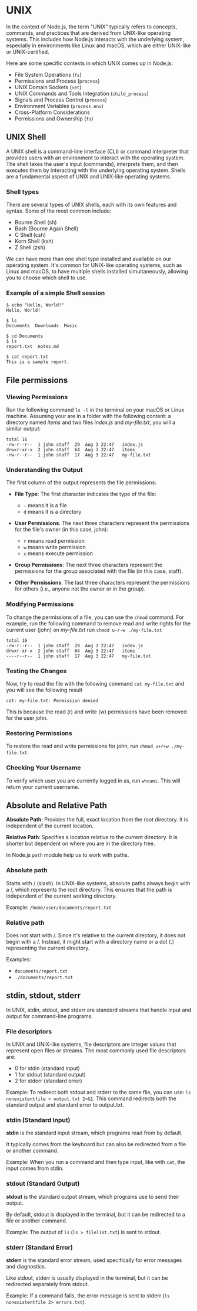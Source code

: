 # UNIX

In the context of Node.js, the term "UNIX" typically refers to concepts, commands, and practices that are derived from UNIX-like operating systems. This includes how Node.js interacts with the underlying system, especially in environments like Linux and macOS, which are either UNIX-like or UNIX-certified.

Here are some specific contexts in which UNIX comes up in Node.js:

- File System Operations (`fs`)
- Permissions and Process (`process`)
- UNIX Domain Sockets (`net`)
- UNIX Commands and Tools Integration (`child_process`)
- Signals and Process Control (`process`)
- Environment Variables (`process.env`)
- Cross-Platform Considerations
- Permissions and Ownership (`fs`)

## UNIX Shell

A UNIX shell is a command-line interface (CLI) or command interpreter that provides users with an environment to interact with the operating system. The shell takes the user's input (commands), interprets them, and then executes them by interacting with the underlying operating system. Shells are a fundamental aspect of UNIX and UNIX-like operating systems.

### Shell types

There are several types of UNIX shells, each with its own features and syntax. Some of the most common include:

- Bourne Shell (sh)
- Bash (Bourne Again Shell)
- C Shell (csh)
- Korn Shell (ksh)
- Z Shell (zsh)

We can have more than one shell type installed and available on our operating system. It's common for UNIX-like operating systems, such as Linux and macOS, to have multiple shells installed simultaneously, allowing you to choose which shell to use.

### Example of a simple Shell session

```shell
$ echo "Hello, World!"
Hello, World!

$ ls
Documents  Downloads  Music

$ cd Documents
$ ls
report.txt  notes.md

$ cat report.txt
This is a sample report.
```

## File permissions

### Viewing Permissions

Run the following command `ls -l` in the terminal on your macOS or Linux machine. Assuming your are in a folder with the following content: a directory named _items_ and two files _index.js_ and _my-file.txt_, you will a similar output:

```
total 16
-rw-r--r--  1 john staff  29  Aug 3 22:47   index.js
drwxr-xr-x  2 john staff  64  Aug 3 22:47   items
-rw-r--r--  1 john staff  17  Aug 3 22:47   my-file.txt
```

### Understanding the Output

The first column of the output represents the file permissions:

- **File Type**: The first character indicates the type of the file:

  - `-` means it is a file
  - `d` means it is a directory

- **User Permissions**: The next three characters represent the permissions for the file's owner (in this case, john):

  - `r` means read permission
  - `w` means write permission
  - `x` means execute permission

- **Group Permissions**: The next three characters represent the permissions for the group associated with the file (in this case, staff).

- **Other Permissions**: The last three characters represent the permissions for others (i.e., anyone not the owner or in the group).

### Modifying Permissions

To change the permissions of a file, you can use the `chmod` command. For example, run the following command to remove read and write rights for the current user (john) on _my-file.txt_ run `chmod u-r-w ./my-file.txt`

```
total 16
-rw-r--r--  1 john staff  29  Aug 3 22:47   index.js
drwxr-xr-x  2 john staff  64  Aug 3 22:47   items
----r--r--  1 john staff  17  Aug 3 22:47   my-file.txt
```

### Testing the Changes

Now, try to read the file with the following command `cat my-file.txt` and you will see the following result

```
cat: my-file.txt: Permission denied
```

This is because the read (r) and write (w) permissions have been removed for the user john.

### Restoring Permissions

To restore the read and write permissions for john, run `chmod u+r+w ./my-file.txt`.

### Checking Your Username

To verify which user you are currently logged in as, run `whoami`. This will return your current username.

## Absolute and Relative Path

**Absolute Path**: Provides the full, exact location from the root directory. It is independent of the current location.

**Relative Path**: Specifies a location relative to the current directory. It is shorter but dependent on where you are in the directory tree.

In Node.js `path` module help us to work with paths.

### Absolute path

Starts with / (slash). In UNIX-like systems, absolute paths always begin with a /, which represents the root directory. This ensures that the path is independent of the current working directory.

Example: `/home/user/documents/report.txt`

### Relative path

Does not start with /. Since it's relative to the current directory, it does not begin with a /. Instead, it might start with a directory name or a dot (.) representing the current directory.

Examples:

- `documents/report.txt`
- `./documents/report.txt`

## stdin, stdout, stderr

In UNIX, stdin, stdout, and stderr are standard streams that handle input and output for command-line programs.

### File descriptors

In UNIX and UNIX-like systems, file descriptors are integer values that represent open files or streams. The most commonly used file descriptors are:

- 0 for stdin (standard input)
- 1 for stdout (standard output)
- 2 for stderr (standard error)

Example: To redirect both stdout and stderr to the same file, you can use: `ls nonexistentfile > output.txt 2>&1`. This command redirects both the standard output and standard error to output.txt.

### stdin (Standard Input)

**stdin** is the standard input stream, which programs read from by default.

It typically comes from the keyboard but can also be redirected from a file or another command.

Example: When you run a command and then type input, like with `cat`, the input comes from stdin.

### stdout (Standard Output)

**stdout** is the standard output stream, which programs use to send their output.

By default, stdout is displayed in the terminal, but it can be redirected to a file or another command.

Example: The output of `ls` (`ls > filelist.txt`) is sent to stdout.

### stderr (Standard Error)

**stderr** is the standard error stream, used specifically for error messages and diagnostics.

Like stdout, stderr is usually displayed in the terminal, but it can be redirected separately from stdout.

Example: If a command fails, the error message is sent to stderr (`ls nonexistentfile 2> errors.txt`).
